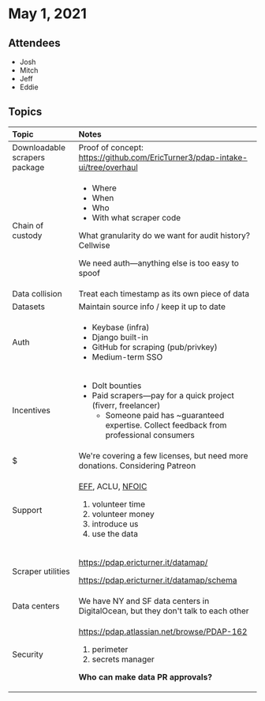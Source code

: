 # May 1, 2021

## Attendees

* Josh
* Mitch
* Jeff
* Eddie

## Topics

<table>
  <thead>
    <tr>
      <th style="text-align:left">Topic</th>
      <th style="text-align:left">Notes</th>
    </tr>
  </thead>
  <tbody>
    <tr>
      <td style="text-align:left">Downloadable scrapers package</td>
      <td style="text-align:left">Proof of concept: <a href="https://github.com/EricTurner3/pdap-intake-ui/tree/overhaul">https://github.com/EricTurner3/pdap-intake-ui/tree/overhaul</a>
      </td>
    </tr>
    <tr>
      <td style="text-align:left">Chain of custody</td>
      <td style="text-align:left">
        <ul>
          <li>Where</li>
          <li>When</li>
          <li>Who</li>
          <li>With what scraper code</li>
        </ul>
        <p>What granularity do we want for audit history? Cellwise</p>
        <p>We need auth&#x2014;anything else is too easy to spoof</p>
      </td>
    </tr>
    <tr>
      <td style="text-align:left">Data collision</td>
      <td style="text-align:left">Treat each timestamp as its own piece of data</td>
    </tr>
    <tr>
      <td style="text-align:left">Datasets</td>
      <td style="text-align:left">Maintain source info / keep it up to date</td>
    </tr>
    <tr>
      <td style="text-align:left">Auth</td>
      <td style="text-align:left">
        <ul>
          <li>Keybase (infra)</li>
          <li>Django built-in</li>
          <li>GitHub for scraping (pub/privkey)</li>
          <li>Medium-term SSO</li>
        </ul>
      </td>
    </tr>
    <tr>
      <td style="text-align:left">Incentives</td>
      <td style="text-align:left">
        <ul>
          <li>Dolt bounties</li>
          <li>Paid scrapers&#x2014;pay for a quick project (fiverr, freelancer)
            <ul>
              <li>Someone paid has ~guaranteed expertise. Collect feedback from professional
                consumers</li>
            </ul>
          </li>
        </ul>
      </td>
    </tr>
    <tr>
      <td style="text-align:left">$</td>
      <td style="text-align:left">We&apos;re covering a few licenses, but need more donations. Considering
        Patreon</td>
    </tr>
    <tr>
      <td style="text-align:left">Support</td>
      <td style="text-align:left">
        <p><a href="https://www.eff.org/">EFF</a>, ACLU, <a href="https://www.nfoic.org/about/">NFOIC</a>
        </p>
        <ol>
          <li>volunteer time</li>
          <li>volunteer money</li>
          <li>introduce us</li>
          <li>use the data</li>
        </ol>
      </td>
    </tr>
    <tr>
      <td style="text-align:left">Scraper utilities</td>
      <td style="text-align:left">
        <p><a href="https://pdap.ericturner.it/datamap/">https://pdap.ericturner.it/datamap/</a>
        </p>
        <p><a href="https://pdap.ericturner.it/datamap/schema">https://pdap.ericturner.it/datamap/schema</a>
        </p>
      </td>
    </tr>
    <tr>
      <td style="text-align:left">Data centers</td>
      <td style="text-align:left">We have NY and SF data centers in DigitalOcean, but they don&apos;t talk
        to each other</td>
    </tr>
    <tr>
      <td style="text-align:left">Security</td>
      <td style="text-align:left">
        <p><a href="https://pdap.atlassian.net/browse/PDAP-162">https://pdap.atlassian.net/browse/PDAP-162</a>
        </p>
        <ol>
          <li>perimeter</li>
          <li>secrets manager</li>
        </ol>
        <p><b>Who can make data PR approvals?</b>
        </p>
      </td>
    </tr>
  </tbody>
</table>



